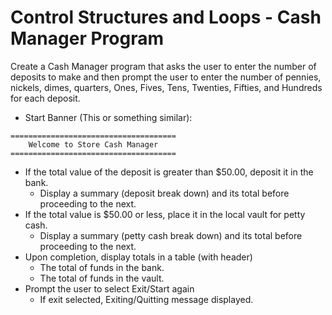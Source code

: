 # Control Structures and Loops - Cash Manager Program

Create a Cash Manager program that asks the user to enter the number of deposits to make and then prompt the user to enter the number of pennies, nickels, dimes, quarters, Ones, Fives, Tens, Twenties, Fifties, and Hundreds for each deposit.
- Start Banner (This or something similar):
~~~
=====================================
    Welcome to Store Cash Manager
=====================================
~~~
- If the total value of the deposit is greater than $50.00, deposit it in the bank.
  - Display a summary (deposit break down) and its total before proceeding to the next.
- If the total value is $50.00 or less, place it in the local vault for petty cash.
  - Display a summary (petty cash break down) and its total before proceeding to the next.
- Upon completion, display totals in a table (with header)
  - The total of funds in the bank.
  - The total of funds in the vault.
- Prompt the user to select Exit/Start again
  - If exit selected, Exiting/Quitting message displayed.